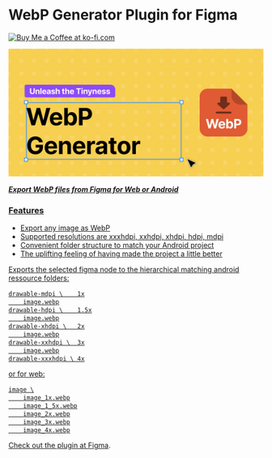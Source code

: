 # WebP Generator Plugin for Figma

<a href='https://ko-fi.com/webpgen' target='_blank'><img height='35' style='border:0px;height:46px;' src='https://az743702.vo.msecnd.net/cdn/kofi3.png?v=0' border='0' alt='Buy Me a Coffee at ko-fi.com' />

![Cover](figma/Cover_Art.png)

**_Export WebP files from Figma for Web or Android_**

### Features

- Export any image as WebP
- Supported resolutions are xxxhdpi, xxhdpi, xhdpi, hdpi, mdpi
- Convenient folder structure to match your Android project
- The uplifting feeling of having made the project a little better

Exports the selected figma node to the hierarchical matching android ressource folders:

```
drawable-mdpi \    1x
    image.webp
drawable-hdpi \    1.5x
    image.webp
drawable-xhdpi \   2x
    image.webp
drawable-xxhdpi \  3x
    image.webp
drawable-xxxhdpi \ 4x
```

or for web:

```
image \
    image_1x.webp
    image_1_5x.webp
    image_2x.webp
    image_3x.webp
    image_4x.webp
```

Check out the plugin at [Figma](https://www.figma.com/community/plugin/1181873200384736932).
